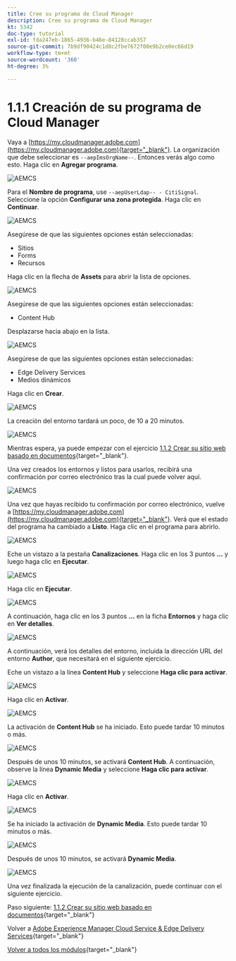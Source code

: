 ```yaml
---
title: Cree su programa de Cloud Manager
description: Cree su programa de Cloud Manager
kt: 5342
doc-type: tutorial
exl-id: fda247eb-1865-4936-b46e-84128ccab357
source-git-commit: 7b9df90424c1d8c2fbe7672f00e9b2ce0ec66d19
workflow-type: tm+mt
source-wordcount: '360'
ht-degree: 3%

---
```


# 1.1.1 Creación de su programa de Cloud Manager

Vaya a [https://my.cloudmanager.adobe.com](https://my.cloudmanager.adobe.com){target="_blank"}. La organización que debe seleccionar es `--aepImsOrgName--`. Entonces verás algo como esto. Haga clic en **Agregar programa**.

![AEMCS](./images/aemcs1.png)

Para el **Nombre de programa**, use `--aepUserLdap-- - CitiSignal`. Seleccione la opción **Configurar una zona protegida**. Haga clic en **Continuar**.

![AEMCS](./images/aemcs2.png)

Asegúrese de que las siguientes opciones están seleccionadas:

- Sitios
- Forms
- Recursos

Haga clic en la flecha de **Assets** para abrir la lista de opciones.

![AEMCS](./images/aemcs3.png)

Asegúrese de que las siguientes opciones están seleccionadas:

- Content Hub

Desplazarse hacia abajo en la lista.

![AEMCS](./images/aemcs3a.png)

Asegúrese de que las siguientes opciones están seleccionadas:

- Edge Delivery Services
- Medios dinámicos

Haga clic en **Crear**.

![AEMCS](./images/aemcs3b.png)

La creación del entorno tardará un poco, de 10 a 20 minutos.

![AEMCS](./images/aemcs4.png)

Mientras espera, ya puede empezar con el ejercicio [1.1.2 Crear su sitio web basado en documentos](./ex2.md){target="_blank"}.

Una vez creados los entornos y listos para usarlos, recibirá una confirmación por correo electrónico tras la cual puede volver aquí.

![AEMCS](./images/aemcs5.png)

Una vez que hayas recibido tu confirmación por correo electrónico, vuelve a [https://my.cloudmanager.adobe.com](https://my.cloudmanager.adobe.com){target="_blank"}. Verá que el estado del programa ha cambiado a **Listo**. Haga clic en el programa para abrirlo.

![AEMCS](./images/aemcs6.png)

Eche un vistazo a la pestaña **Canalizaciones**. Haga clic en los 3 puntos **...** y luego haga clic en **Ejecutar**.

![AEMCS](./images/aemcs7.png)

Haga clic en **Ejecutar**.

![AEMCS](./images/aemcs8.png)

A continuación, haga clic en los 3 puntos **...** en la ficha **Entornos** y haga clic en **Ver detalles**.

![AEMCS](./images/aemcs9.png)

A continuación, verá los detalles del entorno, incluida la dirección URL del entorno **Author**, que necesitará en el siguiente ejercicio.

Eche un vistazo a la línea **Content Hub** y seleccione **Haga clic para activar**.

![AEMCS](./images/aemcs10.png)

Haga clic en **Activar**.

![AEMCS](./images/aemcsact1.png)

La activación de **Content Hub** se ha iniciado. Esto puede tardar 10 minutos o más.

![AEMCS](./images/aemcsact2.png)

Después de unos 10 minutos, se activará **Content Hub**.
A continuación, observe la línea **Dynamic Media** y seleccione **Haga clic para activar**.

![AEMCS](./images/aemcsact3.png)

Haga clic en **Activar**.

![AEMCS](./images/aemcsact4.png)

Se ha iniciado la activación de **Dynamic Media**. Esto puede tardar 10 minutos o más.

![AEMCS](./images/aemcsact5.png)

Después de unos 10 minutos, se activará **Dynamic Media**.

![AEMCS](./images/aemcsact6.png)

Una vez finalizada la ejecución de la canalización, puede continuar con el siguiente ejercicio.

Paso siguiente: [1.1.2 Crear su sitio web basado en documentos](./ex2.md){target="_blank"}

Volver a [Adobe Experience Manager Cloud Service &amp; Edge Delivery Services](./aemcs.md){target="_blank"}

[Volver a todos los módulos](./../../../overview.md){target="_blank"}
